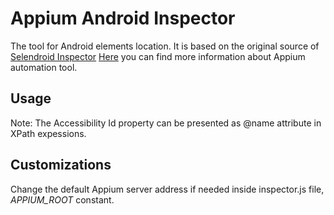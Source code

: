 Appium Android Inspector
====================

The tool for Android elements location. It is based on the original source of [Selendroid Inspector](https://github.com/selendroid/selendroid)
[Here](http://appium.io) you can find more information about Appium automation tool.


Usage
-----
Note: The Accessibility Id property can be presented as @name attribute in XPath expessions.


Customizations
-------------
Change the default Appium server address if needed inside inspector.js file, _APPIUM_ROOT_ constant.
